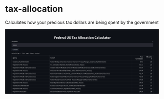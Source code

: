 # tax-allocation
Calculates how your precious tax dollars are being spent by the government

![](screenshot.png)
